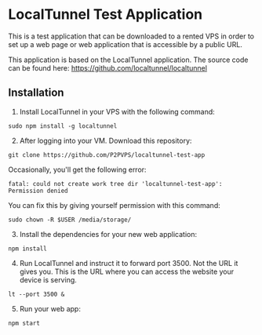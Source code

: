 # LocalTunnel Test Application
This is a test application that can be downloaded to a rented VPS in order to set up
a web page or web application that is accessible by a public URL.

This application is based on the LocalTunnel application. The source code can be found here:
https://github.com/localtunnel/localtunnel


## Installation

1. Install LocalTunnel in your VPS with the following command:

`sudo npm install -g localtunnel`

2. After logging into your VM. Download this repository:

`git clone https://github.com/P2PVPS/localtunnel-test-app`

Occasionally, you'll get the following error:

`fatal: could not create work tree dir 'localtunnel-test-app': Permission denied`

You can fix this by giving yourself permission with this command:

`sudo chown -R $USER /media/storage/`

3. Install the dependencies for your new web application:

`npm install`

4. Run LocalTunnel and instruct it to forward port 3500. Not the URL it gives you.
This is the URL where you can access the website your device is serving.

`lt --port 3500 &`

5. Run your web app:

`npm start`
